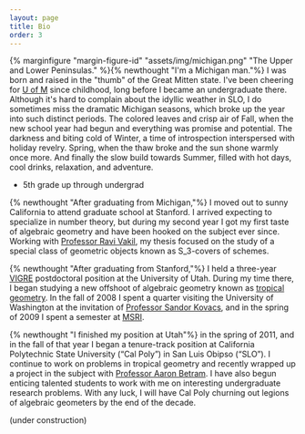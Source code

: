 ```yaml
---
layout: page
title: Bio
order: 3
---
```


{% marginfigure "margin-figure-id" "assets/img/michigan.png" "The Upper and Lower Peninsulas." %}{% newthought "I'm a Michigan man."%} I was born and raised in the "thumb" of the Great Mitten state. I've been cheering for [U of M](https://umich.edu/) since childhood, long before I became an undergraduate there. Although it's hard to complain about the idyllic weather in SLO, I do sometimes miss the dramatic Michigan seasons, which broke up the year into such distinct periods. The colored leaves and crisp air of Fall, when the new school year had begun and everything was promise and potential. The darkness and biting cold of Winter, a time of introspection interspersed with holiday revelry. Spring, when the thaw broke and the sun shone warmly once more. And finally the slow build towards Summer, filled with hot days, cool drinks, relaxation, and adventure.

- 5th grade up through undergrad

{% newthought "After graduating from Michigan,"%} I moved out to sunny California to attend graduate school at Stanford. I arrived expecting to specialize in number theory, but during my second year I got my first taste of algebraic geometry and have been hooked on the subject ever since. Working with [Professor Ravi Vakil](http://math.stanford.edu/~vakil/), my thesis focused on the study of a special class of geometric objects known as S_3-covers of schemes.

{% newthought "After graduating from Stanford,"%} I held a three-year [VIGRE](http://www.math.utah.edu/vigre/) postdoctoral position at the University of Utah. During my time there, I began studying a new offshoot of algebraic geometry known as [tropical geometry](http://en.wikipedia.org/wiki/Tropical_geometry). In the fall of 2008 I spent a quarter visiting the University of Washington at the invitation of [Professor Sandor Kovacs](https://sites.math.washington.edu/~kovacs/current/), and in the spring of 2009 I spent a semester at [MSRI](http://www.msri.org/).

{% newthought "I finished my position at Utah"%} in the spring of 2011, and in the fall of that year I began a tenure-track position at California Polytechnic State University (“Cal Poly”) in San Luis Obipso (“SLO”). I continue to work on problems in tropical geometry and recently wrapped up a project in the subject with [Professor Aaron Betram](http://www.math.utah.edu/~bertram/). I have also begun enticing talented students to work with me on interesting undergraduate research problems. With any luck, I will have Cal Poly churning out legions of algebraic geometers by the end of the decade.

(under construction)
